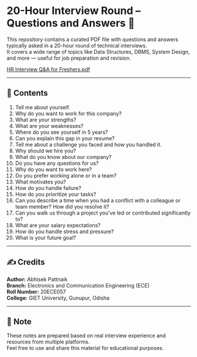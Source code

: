 # 20-Hour Interview Round – Questions and Answers 📘

This repository contains a curated PDF file with questions and answers typically asked in a 20-hour round of technical interviews.  
It covers a wide range of topics like Data Structures, DBMS, System Design, and more — useful for job preparation and revision.

[HR Interview Q&A for Freshers.pdf](https://github.com/user-attachments/files/20746421/HR.Interview.Q.A.for.Freshers.pdf)

---

## 📝 Contents


1. Tell me about yourself.
2. Why do you want to work for this company?
3. What are your strengths?
4. What are your weaknesses?
5. Where do you see yourself in 5 years?
6. Can you explain this gap in your resume?
7. Tell me about a challenge you faced and how you handled it.
8. Why should we hire you?
9. What do you know about our company?
10. Do you have any questions for us?
11. Why do you want to work here?
12. Do you prefer working alone or in a team?
13. What motivates you?
14. How do you handle failure?
15. How do you prioritize your tasks?
16. Can you describe a time when you had a conflict with a colleague or team member? How did you resolve it?
17. Can you walk us through a project you've led or contributed significantly to?
18. What are your salary expectations? 
19. How do you handle stress and pressure?
20. What is your future goal?

---

## ✍️ Credits

**Author:** Abhisek Pattnaik  
**Branch:** Electronics and Communication Engineering (ECE)  
**Roll Number:** 20ECE057  
**College:** GIET University, Gunupur, Odisha

---

## 📌 Note

These notes are prepared based on real interview experience and resources from multiple platforms.  
Feel free to use and share this material for educational purposes.

